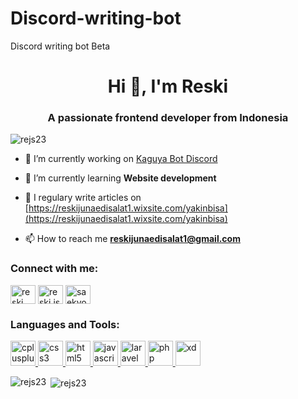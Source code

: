 # Discord-writing-bot
Discord writing bot Beta
<h1 align="center">Hi 👋, I'm Reski</h1>
<h3 align="center">A passionate frontend developer from Indonesia</h3>

<p align="left"> <img src="https://komarev.com/ghpvc/?username=rejs23&label=Profile%20views&color=0e75b6&style=flat" alt="rejs23" /> </p>

- 🔭 I’m currently working on [Kaguya Bot Discord](https://github.com/Rejs23/Kaguya-Bot-Discord)

- 🌱 I’m currently learning **Website development**

- 📝 I regulary write articles on [https://reskijunaedisalat1.wixsite.com/yakinbisa](https://reskijunaedisalat1.wixsite.com/yakinbisa)

- 📫 How to reach me **reskijunaedisalat1@gmail.com**

<h3 align="left">Connect with me:</h3>
<p align="left">
<a href="https://linkedin.com/in/reski junaidi shalat" target="blank"><img align="center" src="https://cdn.jsdelivr.net/npm/simple-icons@3.0.1/icons/linkedin.svg" alt="reski junaidi shalat" height="30" width="40" /></a>
<a href="https://instagram.com/reski.js" target="blank"><img align="center" src="https://cdn.jsdelivr.net/npm/simple-icons@3.0.1/icons/instagram.svg" alt="reski.js" height="30" width="40" /></a>
<a href="https://www.youtube.com/c/saekyo" target="blank"><img align="center" src="https://cdn.jsdelivr.net/npm/simple-icons@3.0.1/icons/youtube.svg" alt="saekyo" height="30" width="40" /></a>
</p>

<h3 align="left">Languages and Tools:</h3>
<p align="left"> <a href="https://www.w3schools.com/cpp/" target="_blank"> <img src="https://devicons.github.io/devicon/devicon.git/icons/cplusplus/cplusplus-original.svg" alt="cplusplus" width="40" height="40"/> </a> <a href="https://www.w3schools.com/css/" target="_blank"> <img src="https://devicons.github.io/devicon/devicon.git/icons/css3/css3-original-wordmark.svg" alt="css3" width="40" height="40"/> </a> <a href="https://www.w3.org/html/" target="_blank"> <img src="https://devicons.github.io/devicon/devicon.git/icons/html5/html5-original-wordmark.svg" alt="html5" width="40" height="40"/> </a> <a href="https://developer.mozilla.org/en-US/docs/Web/JavaScript" target="_blank"> <img src="https://devicons.github.io/devicon/devicon.git/icons/javascript/javascript-original.svg" alt="javascript" width="40" height="40"/> </a> <a href="https://laravel.com/" target="_blank"> <img src="https://devicons.github.io/devicon/devicon.git/icons/laravel/laravel-plain-wordmark.svg" alt="laravel" width="40" height="40"/> </a> <a href="https://www.php.net" target="_blank"> <img src="https://devicons.github.io/devicon/devicon.git/icons/php/php-original.svg" alt="php" width="40" height="40"/> </a> <a href="https://www.adobe.com/products/xd.html" target="_blank"> <img src="https://cdn.worldvectorlogo.com/logos/adobe-xd.svg" alt="xd" width="40" height="40"/> </a> </p>

<p><img align="left" src="https://github-readme-stats.vercel.app/api/top-langs?username=rejs23&show_icons=true&locale=en&layout=compact" alt="rejs23" /></p>

<p>&nbsp;<img align="center" src="https://github-readme-stats.vercel.app/api?username=rejs23&show_icons=true&locale=en" alt="rejs23" /></p>
